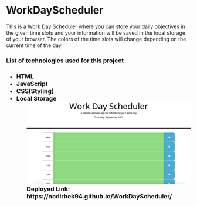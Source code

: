 # WorkDayScheduler
<p>This is a Work Day Scheduler where you can store your daily objectives in the given time slots and your information will be saved in the local storage of your browser. The colors of the time slots will change depending on the current time of the day.</p>
<h3>List of technologies used for this project<h3>
    <ul>
      <li>HTML
      <li>JavaScript
      <li>CSS(Styling)
      <li>Local Storage
      <ul>
<img src="./Assets/Screen%20Shot%202020-09-10%20at%2010.01.26%20PM.png" alt="Work day scheduler calender">
Deployed Link: https://nodirbek94.github.io/WorkDayScheduler/          
